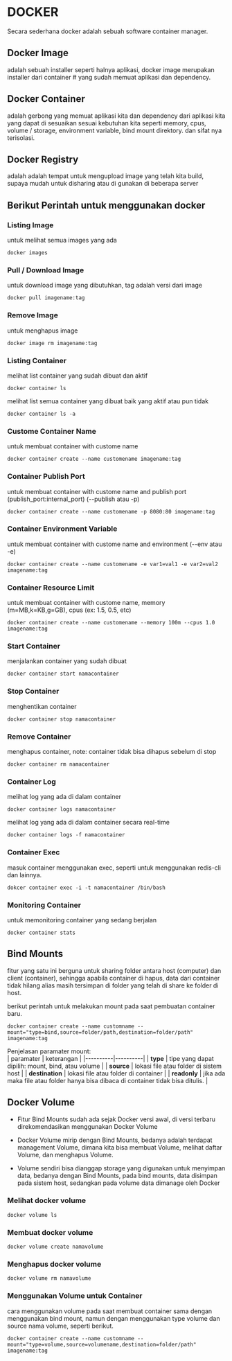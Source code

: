 # DOCKER 
Secara sederhana docker adalah sebuah software container manager.

## Docker Image
adalah sebuah installer seperti halnya aplikasi, docker image merupakan installer dari container # yang sudah memuat aplikasi dan dependency.

## Docker Container
adalah gerbong yang memuat aplikasi kita dan dependency dari aplikasi kita yang dapat di sesuaikan sesuai kebutuhan kita seperti memory, cpus, volume / storage, environment variable, bind mount direktory. dan sifat nya terisolasi.

## Docker Registry
adalah adalah tempat untuk mengupload image yang telah kita build, supaya mudah untuk disharing atau di gunakan di beberapa server

## Berikut Perintah untuk menggunakan docker

### Listing Image
untuk melihat semua images yang ada

```shell
docker images
```

### Pull / Download Image
untuk download image yang dibutuhkan, tag adalah versi dari image

```shell
docker pull imagename:tag
```

### Remove Image
untuk menghapus image

```shell
docker image rm imagename:tag
```
### Listing Container
melihat list container yang sudah dibuat dan aktif

```shell
docker container ls
```

melihat list semua container yang dibuat baik yang aktif atau pun tidak

```shell
docker container ls -a
```
### Custome Container Name
untuk membuat container with custome name
```shell
docker container create --name customename imagename:tag
```
### Container Publish Port
untuk membuat container with custome name and publish port (publish_port:internal_port) (--publish atau -p)

```shell
docker container create --name customename -p 8080:80 imagename:tag
```
### Container Environment Variable
untuk membuat container with custome name and environment (--env atau -e)

```shell
docker container create --name customename -e var1=val1 -e var2=val2 imagename:tag
```
### Container Resource Limit
untuk membuat container with custome name, memory (m=MB,k=KB,g=GB), cpus (ex: 1.5, 0.5, etc)

```shell
docker container create --name customename --memory 100m --cpus 1.0 imagename:tag
```
### Start Container
menjalankan container yang sudah dibuat

```shell
docker container start namacontainer
```
### Stop Container
menghentikan container

```shell
docker container stop namacontainer
```
### Remove Container
menghapus container, note: container tidak bisa dihapus sebelum di stop

```shell
docker container rm namacontainer
```
### Container Log
melihat log yang ada di dalam container

```shell
docker container logs namacontainer
```

melihat log yang ada di dalam container secara real-time

```shell
docker container logs -f namacontainer
```
### Container Exec
masuk container menggunakan exec, seperti untuk menggunakan redis-cli dan lainnya.

```shell
dokcer container exec -i -t namacontainer /bin/bash
```
### Monitoring Container
untuk memonitoring container yang sedang berjalan

```shell
docker container stats
```

## Bind Mounts

fitur yang satu ini berguna untuk sharing folder antara host (computer) dan client (container), sehingga apabila container di hapus, data dari container tidak hilang alias masih tersimpan di folder yang telah di share ke folder di host.

berikut perintah untuk melakukan mount pada saat pembuatan container baru.

```shell
docker container create --name customname --mount="type=bind,source=folder/path,destination=folder/path" imagename:tag
```
Penjelasan paramater mount: <br>
| paramater | keterangan |
|----------|----------|
| **type** | tipe yang dapat dipilih: mount, bind, atau volume |
| **source** | lokasi file atau folder di sistem host |
| **destination** | lokasi file atau folder di container |
| **readonly** | jika ada maka file atau folder hanya bisa dibaca di container tidak bisa ditulis. |

## Docker Volume
- Fitur Bind Mounts sudah ada sejak Docker versi awal, di versi terbaru direkomendasikan menggunakan Docker Volume

- Docker Volume mirip dengan Bind Mounts, bedanya adalah terdapat management Volume, dimana kita bisa membuat Volume, melihat daftar Volume, dan menghapus Volume. 

- Volume sendiri bisa dianggap storage yang digunakan untuk menyimpan data, bedanya dengan Bind Mounts, pada bind mounts, data disimpan pada sistem host, sedangkan pada volume data dimanage oleh Docker

### Melihat docker volume

```shell
docker volume ls
```

### Membuat docker volume

```shell
docker volume create namavolume
```

### Menghapus docker volume

```shell
docker volume rm namavolume
```

### Menggunakan Volume untuk Container

cara menggunakan volume pada saat membuat container sama dengan menggunakan bind mount, namun dengan menggunakan type volume dan source nama volume, seperti berikut.

```shell
docker container create --name customname --mount="type=volume,source=volumename,destination=folder/path" imagename:tag
```
